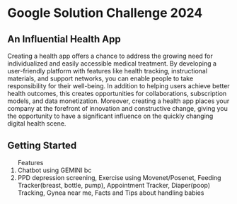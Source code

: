 # Google Solution Challenge 2024
## An Influential Health App
Creating a health app offers a chance to address the growing need for individualized and easily accessible medical treatment. By developing a user-friendly platform with features like health tracking, instructional materials, and support networks, you can enable people to take responsibility for their well-being. In addition to helping users achieve better health outcomes, this creates opportunities for collaborations, subscription models, and data monetization. Moreover, creating a health app places your company at the forefront of innovation and constructive change, giving you the opportunity to have a significant influence on the quickly changing digital health scene.

## Getting Started

<ol>Features
  <li>Chatbot using GEMINI bc</li>
<li>PPD depression screening, Exercise using Movenet/Posenet, Feeding Tracker(breast, bottle, pump), Appointment Tracker, Diaper(poop) Tracking, Gynea near me, Facts and Tips about handling babies</li></ol>
